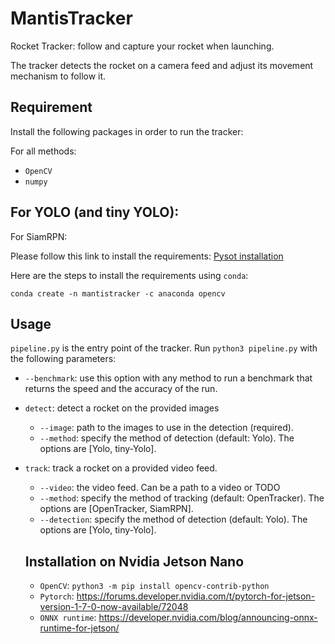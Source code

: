 # MantisTracker

Rocket Tracker: follow and capture your rocket when launching.

The tracker detects the rocket on a camera feed and adjust its movement mechanism to follow it. 

## Requirement

Install the following packages in order to run the tracker:

For all methods:
- `OpenCV`
- `numpy`

For YOLO (and tiny YOLO):
- 

For SiamRPN:

Please follow this link to install the requirements: [Pysot installation](https://github.com/STVIR/pysot/blob/master/INSTALL.md)

Here are the steps to install the requirements using `conda`:

`conda create -n mantistracker -c anaconda opencv`

## Usage

`pipeline.py` is the entry point of the tracker. Run `python3 pipeline.py` with the following parameters:

- `--benchmark`: use this option with any method to run a benchmark that returns the speed and the accuracy of the run.

- `detect`: detect a rocket on the provided images

  - `--image`: path to the images to use in the detection (required).
  - `--method`: specify the method of detection (default: Yolo). The options are [Yolo, tiny-Yolo].

- `track`: track a rocket on a provided video feed.

  - `--video`: the video feed. Can be a path to a video or TODO
  - `--method`: specify the method of tracking (default: OpenTracker). The options are [OpenTracker, SiamRPN].
  - `--detection`: specify the method of detection (default: Yolo). The options are [Yolo, tiny-Yolo].

  ## Installation on Nvidia Jetson Nano

  - `OpenCV`: `python3 -m pip install opencv-contrib-python`
  - `Pytorch`: https://forums.developer.nvidia.com/t/pytorch-for-jetson-version-1-7-0-now-available/72048
  - `ONNX runtime`: https://developer.nvidia.com/blog/announcing-onnx-runtime-for-jetson/
  